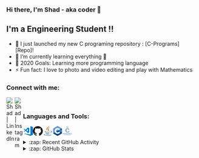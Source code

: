 ### Hi there, I'm Shad - aka coder 👋

## I'm a Engineering Student !!

- 🔭 I just launched my new C programing repository : [C-Programs][Repo]!
- 🌱 I’m currently learning everything 🤣
- 🥅 2020 Goals: Learning more programming language
- ⚡ Fun fact: I love to photo and video editing and play with Mathematics 

### Connect with me:

[<img align="left" alt="Shad | LinkedIn" width="22px" src="https://cdn.jsdelivr.net/npm/simple-icons@v3/icons/linkedin.svg" />][linkedin]
[<img align="left" alt="Shad | Instagram" width="22px" src="https://cdn.jsdelivr.net/npm/simple-icons@v3/icons/instagram.svg" />][instagram]

<br />

### Languages and Tools:

<img align="left" alt="Visual Studio Code" width="26px" src="https://raw.githubusercontent.com/github/explore/80688e429a7d4ef2fca1e82350fe8e3517d3494d/topics/visual-studio-code/visual-studio-code.png" />
<img align="left" alt="GitHub" width="26px" src="https://raw.githubusercontent.com/github/explore/78df643247d429f6cc873026c0622819ad797942/topics/github/github.png" />
<img align="left" alt="GitHub" width="26px" src="https://raw.githubusercontent.com/github/explore/80688e429a7d4ef2fca1e82350fe8e3517d3494d/topics/java/java.png" />
<img align="left" alt="GitHub" width="26px" src="https://raw.githubusercontent.com/github/explore/80688e429a7d4ef2fca1e82350fe8e3517d3494d/topics/cpp/cpp.png" />
<img align="left" alt="GitHub" width="26px" src="https://raw.githubusercontent.com/github/explore/80688e429a7d4ef2fca1e82350fe8e3517d3494d/topics/c/c.png" />
<br />
<br />

<details>
  <summary>:zap: Recent GitHub Activity</summary>
  
<!--START_SECTION:activity-->
🎉 New-Repository [C-Programs](https://github.com/Shad-Sheikh/C-Programs)
<!--END_SECTION:activity-->

</details>

<details>
  <summary>:zap: GitHub Stats</summary>
 <img align="left" alt="Shad's GitHub Stats" src="https://github-readme-stats.codestackr.vercel.app/api?username=Shad-Sheikh&show_icons=true&hide_border=true" />
</details>

[instagram]: https://www.instagram.com/s.h.a.d_s.h.e.i.k.h?r=nametag
[linkedin]: https://www.linkedin.com/in/shad-sheikh-48b2951aa
